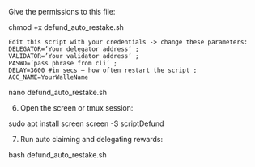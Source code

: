 Give the permissions to this file:

chmod +x defund_auto_restake.sh

    Edit this script with your credentials -> change these parameters: 
    DELEGATOR=’Your delegator address’ ;
    VALIDATOR=’Your validator address’ ;
    PASWD=’pass phrase from cli’ ;
    DELAY=3600 #in secs — how often restart the script ;
    ACC_NAME=YourWalleName

nano defund_auto_restake.sh


6. Open the screen or tmux session:

sudo apt install screen
screen -S scriptDefund

7. Run auto claiming and delegating rewards:

bash defund_auto_restake.sh

